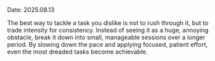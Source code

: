 Date: 2025.08.13

The best way to tackle a task you dislike is not to rush through it, but to trade intensity for consistency. Instead of seeing it as a huge, annoying obstacle, break it down into small, manageable sessions over a longer period. By slowing down the pace and applying focused, patient effort, even the most dreaded tasks become achievable.
